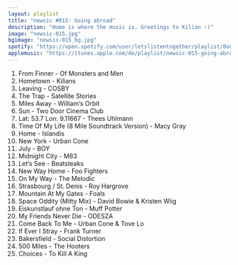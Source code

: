 ```yaml
---
layout: playlist
title: "newsic #015: Going abroad"
description: "Home is where the music is. Greetings to Kilian :)"
image: "newsic-015.jpg"
bgimage: "newsic-015_bg.jpg"
spotify: "https://open.spotify.com/user/letslistentogether/playlist/0oCUFUpFFLsi5MpayTDOob"
applemusic: "https://itunes.apple.com/de/playlist/newsic-015-going-abroad./idpl.edab52b2341c445dafa49cf77455513a"
---
```


<ol>
	<li>From Finner - Of Monsters and Men</li>
	<li>Hometown - Kilians</li>
	<li>Leaving - COSBY</li>
	<li>The Trap - Satellite Stories</li>
	<li>Miles Away - William‘s Orbit</li>
	<li>Sun - Two Door Cinema Club</li>
	<li>Lat: 53.7 Lon: 9.11667 - Thees Uhlmann</li>
	<li>Time Of My Life (8 Mile Soundtrack Version) - Macy Gray</li>
	<li>Home - Islandis</li>
	<li>New York - Urban Cone</li>
	<li>July - BOY</li>
	<li>Midnight City - M83</li>
	<li>Let‘s See - Beatsteaks</li>
	<li>New Way Home - Foo Fighters</li>
	<li>On My Way - The Melodic</li>
	<li>Strasbourg / St. Denis - Roy Hargrove</li>
	<li>Mountain At My Gates - Foals</li>
	<li>Space Oddity (Mitty Mix) - David Bowie & Kristen Wiig</li>
	<li>Eiskunstlauf ohne Ton - Muff Potter</li>
	<li>My Friends Never Die - ODESZA</li>
	<li>Come Back To Me - Urban Cone & Tove Lo</li>
	<li>If Ever I Stray - Frank Turner</li>
	<li>Bakersfield - Social Distortion</li>
	<li>500 Miles - The Hooters</li>
	<li>Choices - To Kill A King</li>
</ol>